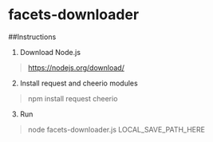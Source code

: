 facets-downloader
=========

##Instructions

1. Download Node.js<br>

> https://nodejs.org/download/

2. Install request and cheerio modules<br>

> npm install request cheerio

3. Run <br>	

> node facets-downloader.js LOCAL_SAVE_PATH_HERE
